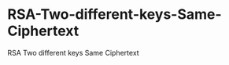 RSA-Two-different-keys-Same-Ciphertext
======================================

RSA Two different keys Same Ciphertext
